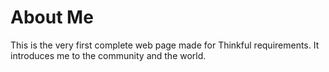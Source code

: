 # About Me
This is the very first complete web page made for Thinkful requirements. It introduces me to the community and the world.